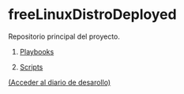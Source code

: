  freeLinuxDistroDeployed
=======================

Repositorio principal del proyecto.

1. [Playbooks](playbooks)

2. [Scripts](scripts)

[(Acceder al diario de desarollo)](https://github.com/freelinuxdistrodeployed/diarioDesarrollo)



